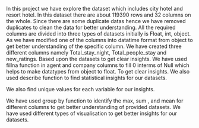 In this project we have explore the dataset which includes city hotel and resort hotel.
In this dataset there are about 119390 rows and 32 columns on the whole. Since there are some duplicate datas hence we have removed duplicates to clean the data for better understanding.
All the required columns are divided into three types of datasets initially is Float, int, object. As we have modified one of the columns into datatime format from object to get better understanding of the specific column.
We have created three different columns namely Total_stay_night, Total_people_stay and new_ratings. Based upon the datasets to get clear insights.
We have used fillna function in agent and company columns to fill 0 interms of Null which helps to make datatypes from object to float. To get clear insights.
We also used describe function to find statistical insights for our datasets.

We also find unique values for each variable for our insights.

We have used group by function to identify the max, sum , and mean for different columns to get better understanding of provided datasets.
We have used different types of visualisation to get better insights for our datasets.
